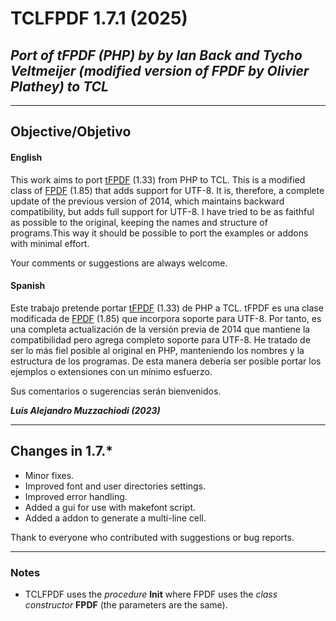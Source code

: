 # **TCLFPDF 1.7.1 (2025)** #
## *Port of tFPDF (PHP) by  by Ian Back and Tycho Veltmeijer (modified version of FPDF by Olivier Plathey) to TCL* ##

----------

## Objective/Objetivo ##

#### English #####

This work aims to port [tFPDF]("http://www.fpdf.org/en/script/script92.php") (1.33) from PHP to TCL. This is a modified class of [FPDF]("http://www.fpdf.org/") (1.85) that adds support for UTF-8.
It is, therefore, a complete update of the previous version of 2014, which maintains backward compatibility, but adds full support for UTF-8.
I have tried to be as faithful as possible to the original, keeping the names and structure of programs.This way it should be possible to port the examples or addons with minimal effort.

Your comments or suggestions are always welcome.

#### Spanish ####

Este trabajo pretende portar [tFPDF]("http://www.fpdf.org/en/script/script92.php") (1.33) de PHP a TCL. tFPDF es una clase modificada de [FPDF]("http://www.fpdf.org/") (1.85) que incorpora soporte para UTF-8.
Por tanto, es una completa actualización de la versión previa de 2014 que mantiene la compatibilidad pero agrega completo soporte para UTF-8.
He tratado de ser lo más fiel posible al original en PHP, manteniendo los nombres y la estructura de los programas. De esta manera debería ser posible portar los ejemplos o extensiones con un mínimo esfuerzo.

Sus comentarios o sugerencias serán bienvenidos.

__*Luis Alejandro Muzzachiodi (2023)*__


----------
## Changes in 1.7.* ##

* Minor fixes.
* Improved font and user directories settings.
* Improved error handling.
* Added a gui for use with makefont script.
* Added a addon to generate a multi-line cell.

Thank to everyone who contributed with suggestions or bug reports.

----------
### Notes ###
- TCLFPDF uses the *procedure* **Init** where FPDF uses the *class constructor* **FPDF** (the parameters are the same).